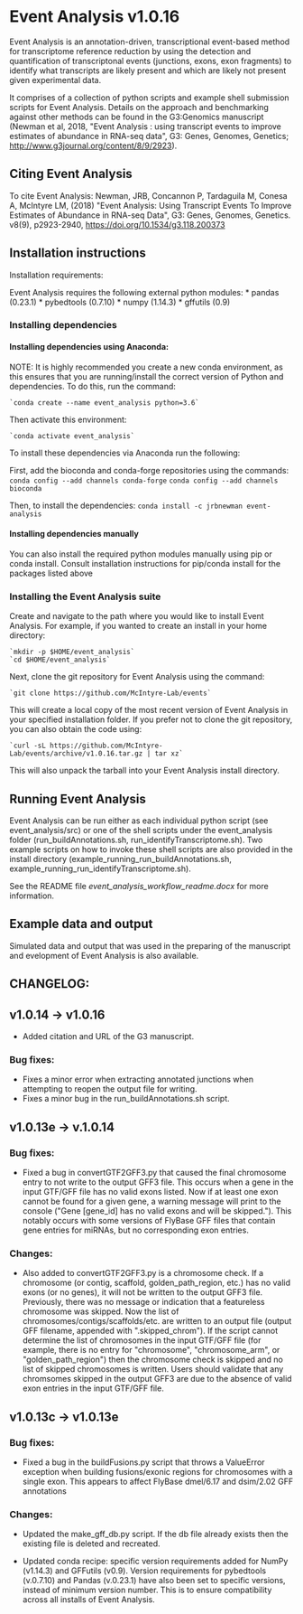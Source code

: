 # Event Analysis v1.0.16
Event Analysis is an annotation-driven, transcriptional event-based method for transcriptome reference reduction by using the detection and quantification of transcriptonal events (junctions, exons, exon fragments) to identify what transcripts are likely present and which are likely not present given experimental data.

It comprises of a collection of python scripts and example shell submission scripts for Event Analysis. Details on the approach and benchmarking against other methods can be found in the G3:Genomics manuscript (Newman et al, 2018, "Event Analysis : using transcript events to improve estimates of abundance in RNA-seq data", G3: Genes, Genomes, Genetics; http://www.g3journal.org/content/8/9/2923).

## Citing Event Analysis
To cite Event Analysis:
Newman, JRB, Concannon P, Tardaguila M, Conesa A, McIntyre LM, (2018) "Event Analysis: Using Transcript Events To Improve Estimates of Abundance in RNA-seq Data",
G3: Genes, Genomes, Genetics. v8(9), p2923-2940, https://doi.org/10.1534/g3.118.200373 

## Installation instructions

Installation requirements:

Event Analysis requires the following external python modules:
    * pandas (0.23.1)
    * pybedtools (0.7.10)
    * numpy (1.14.3)
    * gffutils (0.9)

### Installing dependencies

#### Installing dependencies using Anaconda:
NOTE: It is highly recommended you create a new conda environment, as this ensures that you are running/install the correct version of Python and dependencies. To do this, run the command:

    `conda create --name event_analysis python=3.6`

Then activate this environment:

    `conda activate event_analysis`

To install these dependencies via Anaconda run the following:

First, add the bioconda and conda-forge repositories using the commands:
    `conda config --add channels conda-forge`
    `conda config --add channels bioconda`

Then, to install the dependencies:
    `conda install -c jrbnewman event-analysis`

#### Installing dependencies manually

You can also install the required python modules manually using pip or conda install. Consult installation instructions for pip/conda install for the packages listed above

### Installing the Event Analysis suite

Create and navigate to the path where you would like to install Event Analysis. For example, if you wanted to create an install in your home directory:

    `mkdir -p $HOME/event_analysis`
    `cd $HOME/event_analysis`

Next, clone the git repository for Event Analysis using the command:

    `git clone https://github.com/McIntyre-Lab/events`

This will create a local copy of the most recent version of Event Analysis in your specified installation folder. If you prefer not to clone the git repository, you can also obtain the code using:

    `curl -sL https://github.com/McIntyre-Lab/events/archive/v1.0.16.tar.gz | tar xz`

This will also unpack the tarball into your Event Analysis install directory.

## Running Event Analysis

Event Analysis can be run either as each individual python script (see event_analysis/src) or  one of the shell scripts under the event_analysis folder (run_buildAnnotations.sh, run_identifyTranscriptome.sh). Two example scripts on how to invoke these shell scripts are also provided in the install directory (example_running_run_buildAnnotations.sh, example_running_run_identifyTranscriptome.sh).

See the README file *event_analysis_workflow_readme.docx* for more information.

## Example data and output

Simulated data and output that was used in the preparing of the manuscript and evelopment of Event Analysis is also available.

## CHANGELOG: 

## v1.0.14 -> v1.0.16

* Added citation and URL of the G3 manuscript.

### Bug fixes:
* Fixes a minor error when extracting annotated junctions when attempting to reopen the output file for writing.
* Fixes a minor bug in the run_buildAnnotations.sh script.


## v1.0.13e -> v.1.0.14
### Bug fixes:

* Fixed a bug in convertGTF2GFF3.py that caused the final chromosome entry to not write to the output GFF3 file. This occurs when a gene in the input GTF/GFF file has no valid exons listed. Now if at least one exon cannot be found for a given gene, a warning message will print to the console ("Gene [gene_id] has no valid exons and will be skipped."). This notably occurs with some versions of FlyBase GFF files that contain gene entries for miRNAs, but no corresponding exon entries.

### Changes:

* Also added to convertGTF2GFF3.py is a chromosome check. If a chromosome (or contig, scaffold, golden_path_region, etc.) has no valid exons (or no genes), it will not be written to the output GFF3 file. Previously, there was no message or indication that a featureless chromosome was skipped. Now the list of chromosomes/contigs/scaffolds/etc. are written to an output file (output GFF filename, appended with ".skipped_chrom"). If the script cannot determine the list of chromosomes in the input GTF/GFF file (for example, there is no entry for "chromosome", "chromosome_arm", or "golden_path_region") then the chromosome check is skipped and no list of skipped chromosomes is written. Users should validate that any chromsomes skipped in the output GFF3 are due to the absence of valid exon entries in the input GTF/GFF file.

## v1.0.13c -> v1.0.13e
### Bug fixes:

* Fixed a bug in the buildFusions.py script that throws a ValueError exception when building fusions/exonic regions for chromosomes with a single exon. This appears to affect FlyBase dmel/6.17 and dsim/2.02 GFF annotations

### Changes:

* Updated the make_gff_db.py script. If the db file already exists then the existing file is deleted and recreated.

* Updated conda recipe: specific version requirements added for NumPy (v1.14.3) and GFFutils (v0.9). Version requirements for pybedtools (v.0.7.10) and Pandas (v.0.23.1) have also been set to specific versions, instead of minimum version number. This is to ensure compatibility across all installs of Event Analysis.

